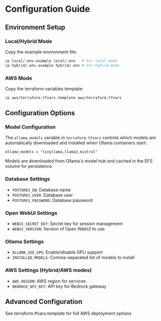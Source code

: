 # Configuration Guide

## Environment Setup

### Local/Hybrid Mode
Copy the example environment file:
```bash
cp local/.env.example local/.env   # For local mode
cp hybrid/.env.example hybrid/.env # For hybrid mode
```

### AWS Mode
Copy the terraform variables template:
```bash
cp aws/terraform.tfvars.template aws/terraform.tfvars
```

## Configuration Options

### Model Configuration
The `ollama_models` variable in `terraform.tfvars` controls which models are automatically downloaded and installed when Ollama containers start:

```hcl
ollama_models = "tinyllama,llama2,mistral"
```

Models are downloaded from Ollama's model hub and cached in the EFS volume for persistence.

### Database Settings
- `POSTGRES_DB`: Database name
- `POSTGRES_USER`: Database user
- `POSTGRES_PASSWORD`: Database password

### Open WebUI Settings
- `WEBUI_SECRET_KEY`: Secret key for session management
- `WEBUI_VERSION`: Version of Open WebUI to use

### Ollama Settings
- `OLLAMA_USE_GPU`: Enable/disable GPU support
- `INSTALLED_MODELS`: Comma-separated list of models to install

### AWS Settings (Hybrid/AWS modes)
- `AWS_REGION`: AWS region for services
- `BEDROCK_API_KEY`: API key for Bedrock gateway

## Advanced Configuration
See terraform.tfvars.template for full AWS deployment options
